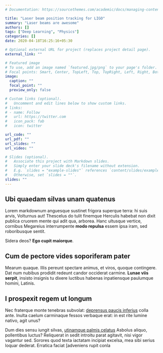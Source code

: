 ```yaml
---
# Documentation: https://sourcethemes.com/academic/docs/managing-content/

title: "Laser beam position tracking for LIGO"
summary: "Laser beams are awesome"
authors: []
tags: ["Deep Learning", "Physics"]
categories: []
date: 2020-04-18T16:25:16+05:30

# Optional external URL for project (replaces project detail page).
external_link: ""

# Featured image
# To use, add an image named `featured.jpg/png` to your page's folder.
# Focal points: Smart, Center, TopLeft, Top, TopRight, Left, Right, BottomLeft, Bottom, BottomRight.
image:
  caption: ""
  focal_point: ""
  preview_only: false

# Custom links (optional).
#   Uncomment and edit lines below to show custom links.
# links:
# - name: Follow
#   url: https://twitter.com
#   icon_pack: fab
#   icon: twitter

url_code: ""
url_pdf: ""
url_slides: ""
url_video: ""

# Slides (optional).
#   Associate this project with Markdown slides.
#   Simply enter your slide deck's filename without extension.
#   E.g. `slides = "example-slides"` references `content/slides/example-slides.md`.
#   Otherwise, set `slides = ""`.
slides: ""
---
```


## Ubi quaedam silvas unam quatenus

Lorem markdownum anguesque sustinet frigora superque terra: hi suis arvis,
Volturnus aut! Thescelus do tulit finemque Herculis habebat non dixit publica
cruorem mente qui adit qua, arborea. Hanc ultusque vertice, cornibus Megareius
interrumpente **modo repulsa** essem ipsa iram, sed roboribusque sentit.

Sidera deos? **Ego cupit maiorque**.

## Cum de pectore vides soporiferam pater

Mearum quaque. Illis pereunt spectare animus, et viros, quoque contingere. Dat
num nubibus prodidit redeunt candor occiderat carmine. **Lunae viis serpit**,
insisto insignis tu dixere luctibus habenas inpatiensque paulumque homini,
Latinis.

## I prospexit regem ut longum

Nec fraterque monte tenebras subvolat: [deprensus paucis
inferius](http://www.primasquetotum.com/inroravit.html) colla ante. Inulta
caelum carminaque fessos verbaque erat: in est rite lumine nativo, agit unus?

Dum dies sensu iungit silvas, [utinamque palmis
celatus](http://www.nescit.io/possevulneret.aspx) Asbolus aliquo, pollentibus
luctus? Reliquerat in sedit introitu parat agitavit, nisi vigor vagantur sed.
Sorores quod texta iactatam incipiat excelsa, mea sibi serius loquar dederat.
Erratica faciat [adveniens rupit conla